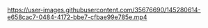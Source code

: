 https://user-images.githubusercontent.com/35676690/145280614-e658cac7-0484-4172-bbe7-cfbae99e785e.mp4

